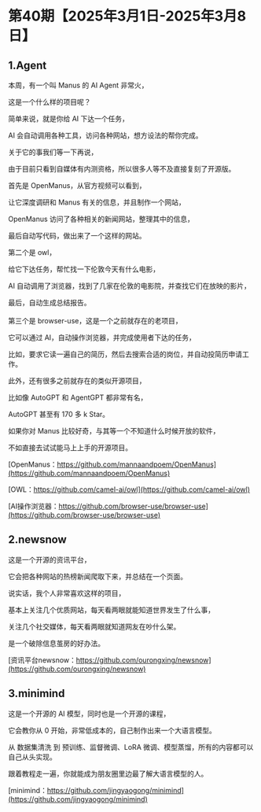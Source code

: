 # 第40期【2025年3月1日-2025年3月8日】

## 1.Agent

本周，有一个叫 Manus 的 AI Agent 非常火，

这是一个什么样的项目呢？

简单来说，就是你给 AI 下达一个任务，

AI 会自动调用各种工具，访问各种网站，想方设法的帮你完成。

关于它的事我们等一下再说，

由于目前只看到自媒体有内测资格，所以很多人等不及直接复刻了开源版。

首先是 OpenManus，从官方视频可以看到，

让它深度调研和 Manus 有关的信息，并且制作一个网站，

OpenManus 访问了各种相关的新闻网站，整理其中的信息，

最后自动写代码，做出来了一个这样的网站。

第二个是 owl，

给它下达任务，帮忙找一下伦敦今天有什么电影，

AI 自动调用了浏览器，找到了几家在伦敦的电影院，并查找它们在放映的影片，

最后，自动生成总结报告。
<br>
<br>
第三个是 browser-use，这是一个之前就存在的老项目，

它可以通过 AI，自动操作浏览器，并完成使用者下达的任务，

比如，要求它读一遍自己的简历，然后去搜索合适的岗位，并自动投简历申请工作。

此外，还有很多之前就存在的类似开源项目，

比如像 AutoGPT 和 AgentGPT 都非常有名，

AutoGPT 甚至有 170 多 k Star。

如果你对 Manus 比较好奇，与其等一个不知道什么时候开放的软件，

不如直接去试试能马上上手的开源项目。

[OpenManus：https://github.com/mannaandpoem/OpenManus](https://github.com/mannaandpoem/OpenManus)

[OWL：https://github.com/camel-ai/owl](https://github.com/camel-ai/owl)

[AI操作浏览器：https://github.com/browser-use/browser-use](https://github.com/browser-use/browser-use)

## 2.newsnow

这是一个开源的资讯平台，

它会把各种网站的热榜新闻爬取下来，并总结在一个页面。

说实话，我个人非常喜欢这样的项目，

基本上关注几个优质网站，每天看两眼就能知道世界发生了什么事，

关注几个社交媒体，每天看两眼就知道网友在吵什么架。

是一个破除信息茧房的好办法。

[资讯平台newsnow：https://github.com/ourongxing/newsnow](https://github.com/ourongxing/newsnow)

## 3.minimind

这是一个开源的 AI 模型，同时也是一个开源的课程，

它会教你从 0 开始，非常低成本的，自己制作出来一个大语言模型。

从 数据集清洗 到 预训练、监督微调、LoRA 微调、模型蒸馏，所有的内容都可以自己从头实现。

跟着教程走一遍，你就能成为朋友圈里边最了解大语言模型的人。

[minimind：https://github.com/jingyaogong/minimind](https://github.com/jingyaogong/minimind)
